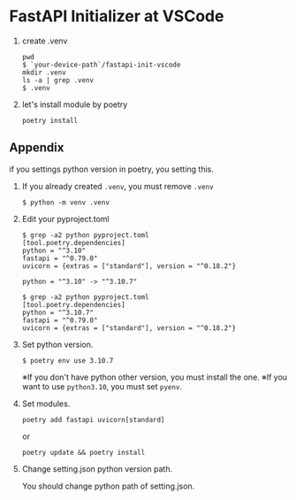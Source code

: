 # FastAPI Initializer at VSCode

1. create .venv
    ```
    pwd 
    $ `your-device-path`/fastapi-init-vscode
    mkdir .venv
    ls -a | grep .venv
    $ .venv

    ```
1. let's install module by poetry 
    ```
    poetry install
    ```

## Appendix
if you settings python version in poetry, you setting this.
1. If you already created `.venv`, you must remove `.venv`
    ```
    $ python -m venv .venv
    ```
1. Edit your pyproject.toml
    ```
    $ grep -a2 python pyproject.toml
    [tool.poetry.dependencies]
    python = "^3.10"
    fastapi = "^0.79.0"
    uvicorn = {extras = ["standard"], version = "^0.18.2"}
    ```

    ```
    python = "^3.10" -> "^3.10.7"
    ```
    
    ```
    $ grep -a2 python pyproject.toml
    [tool.poetry.dependencies]
    python = "^3.10.7"
    fastapi = "^0.79.0"
    uvicorn = {extras = ["standard"], version = "^0.18.2"}
    ```

1. Set python version.
    ```
    $ poetry env use 3.10.7
    ```
    ※If you don't have python other version, you must install the one.
    ※If you want to use `python3.10`, you must set `pyenv`.

1. Set modules.
    ```
    poetry add fastapi uvicorn[standard]
    ```
    or 
    ```
    poetry update && poetry install
    ```

1. Change setting.json python version path.
    
    You should change python path of setting.json.
